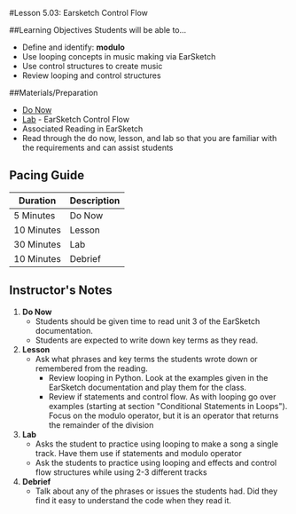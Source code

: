 #Lesson 5.03: Earsketch Control Flow

##Learning Objectives
Students will be able to...

* Define and identify: **modulo**
* Use looping concepts in music making via EarSketch
* Use control structures to create music
* Review looping and control structures


##Materials/Preparation
* [Do Now]
* [Lab] - EarSketch Control Flow
* Associated Reading in EarSketch
*  Read through the do now, lesson, and lab so that you are familiar with the requirements and can assist students

## Pacing Guide
| **Duration**   | **Description** |
| ---------- | ----------- |
| 5 Minutes  | Do Now      |
| 10 Minutes | Lesson      |
| 30 Minutes | Lab         |
| 10 Minutes | Debrief     |

## Instructor's Notes

1. **Do Now**
    * Students should be given time to read unit 3 of the EarSketch documentation.
    * Students are expected to write down key terms as they read.
2. **Lesson**
	* Ask what phrases and key terms the students wrote down or remembered from the reading. 
		* Review looping in Python. Look at the examples given in the EarSketch documentation and play them for the class.  
		* Review if statements and control flow. As with looping go over examples (starting at section "Conditional Statements in Loops"). Focus on the modulo operator, but it is an operator that returns the remainder of the division
3. **Lab**
	* Asks the student to practice using looping to make a song a single track. Have them use if statements and modulo operator
	* Ask the students to practice using looping and effects and control flow structures while using 2-3 different tracks
4. **Debrief**
	* Talk about any of the phrases or issues the students had. Did they find it easy to understand the code when they read it.



[Do Now]: do_now.md
[Lab]: lab.md
